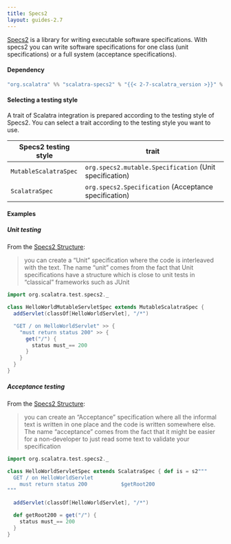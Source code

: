 ```yaml
---
title: Specs2
layout: guides-2.7
---
```


[Specs2](https://etorreborre.github.io/specs2/) is a library for writing
executable software specifications. With specs2 you can write software
specifications for one class (unit specifications) or a full system
(acceptance specifications).

#### Dependency

```scala
"org.scalatra" %% "scalatra-specs2" % "{{< 2-7-scalatra_version >}}" % "test"
```

#### Selecting a testing style 

A trait of Scalatra integration is prepared according to the testing style of Specs2.
You can select a trait according to the testing style you want to use.

|Specs2 testing style|trait|
|---|---|
|`MutableScalatraSpec`|`org.specs2.mutable.Specification` (Unit specification)|
|`ScalatraSpec`|`org.specs2.Specification` (Acceptance specification)|

#### Examples

##### Unit testing

From the [Specs2 Structure](https://etorreborre.github.io/specs2/guide/SPECS2-4.0.0/org.specs2.guide.Structure.html):

> you can create a “Unit” specification where the code is interleaved with the text.
> The name “unit” comes from the fact that Unit specifications have a structure which
> is close to unit tests in “classical” frameworks such as JUnit

```scala
import org.scalatra.test.specs2._

class HelloWorldMutableServletSpec extends MutableScalatraSpec {
  addServlet(classOf[HelloWorldServlet], "/*")

  "GET / on HelloWorldServlet" >> {
    "must return status 200" >> {
      get("/") {
        status must_== 200
      }
    }
  }
}
```

##### Acceptance testing

From the [Specs2 Structure](https://etorreborre.github.io/specs2/guide/SPECS2-4.0.0/org.specs2.guide.Structure.html):

> you can create an “Acceptance” specification where all the informal text
> is written in one place and the code is written somewhere else. The name
> “acceptance” comes from the fact that it might be easier for a non-developer
> to just read some text to validate your specification

```scala
import org.scalatra.test.specs2._

class HelloWorldServletSpec extends ScalatraSpec { def is = s2"""
  GET / on HelloWorldServlet
    must return status 200           $getRoot200
"""

  addServlet(classOf[HelloWorldServlet], "/*")

  def getRoot200 = get("/") {
    status must_== 200
  }
}
```
